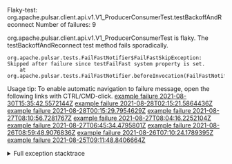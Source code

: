         
Flaky-test: org.apache.pulsar.client.api.v1.V1_ProducerConsumerTest.testBackoffAndReconnect
Number of failures: 9

org.apache.pulsar.client.api.v1.V1_ProducerConsumerTest is flaky. The testBackoffAndReconnect test method fails sporadically.

```
org.apache.pulsar.tests.FailFastNotifier$FailFastSkipException: Skipped after failure since testFailFast system property is set.
	at org.apache.pulsar.tests.FailFastNotifier.beforeInvocation(FailFastNotifier.java:88)

```

Usage tip: To enable automatic navigation to failure message, open the following links with CTRL/CMD-click.
[example failure 2021-08-30T15:35:42.5572144Z](https://github.com/apache/pulsar/runs/3463119398?check_suite_focus=true#step:9:3623)
[example failure 2021-08-28T02:15:21.5864436Z](https://github.com/apache/pulsar/runs/3448473880?check_suite_focus=true#step:9:2620)
[example failure 2021-08-28T00:15:29.7954629Z](https://github.com/apache/pulsar/runs/3447917315?check_suite_focus=true#step:9:1988)
[example failure 2021-08-27T08:10:56.7281767Z](https://github.com/apache/pulsar/runs/3440980370?check_suite_focus=true#step:9:2687)
[example failure 2021-08-27T08:04:16.2252104Z](https://github.com/apache/pulsar/runs/3440855241?check_suite_focus=true#step:9:2612)
[example failure 2021-08-27T06:45:34.4795801Z](https://github.com/apache/pulsar/runs/3440411158?check_suite_focus=true#step:9:2613)
[example failure 2021-08-26T08:59:48.9076836Z](https://github.com/apache/pulsar/runs/3430539961?check_suite_focus=true#step:9:3322)
[example failure 2021-08-26T07:10:24.1789395Z](https://github.com/apache/pulsar/runs/3429892136?check_suite_focus=true#step:9:2674)
[example failure 2021-08-25T09:11:48.8406664Z](https://github.com/apache/pulsar/runs/3420085427?check_suite_focus=true#step:10:2580)


<details>
<summary>Full exception stacktrace</summary>
<code><pre>
org.apache.pulsar.tests.FailFastNotifier$FailFastSkipException: Skipped after failure since testFailFast system property is set.
	at org.apache.pulsar.tests.FailFastNotifier.beforeInvocation(FailFastNotifier.java:88)

</pre></code>
</details>

